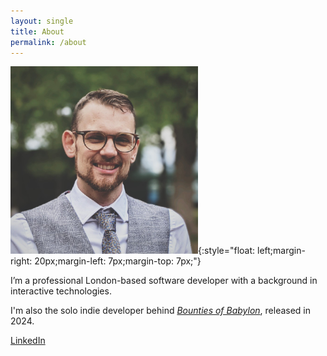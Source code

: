 ```yaml
---
layout: single
title: About
permalink: /about
---
```


![About](/assets/images/aboutImage.png){:style="float: left;margin-right: 20px;margin-left: 7px;margin-top: 7px;"}

I’m a professional London-based software developer with a background in interactive technologies.

I'm also the solo indie developer behind _[Bounties of Babylon](https://store.steampowered.com/app/2712650/Bounties_of_Babylon/")_, released in 2024.

<i class="fab fa-fw fa-linkedin"></i> [LinkedIn](https://www.linkedin.com/in/antskilton/)
